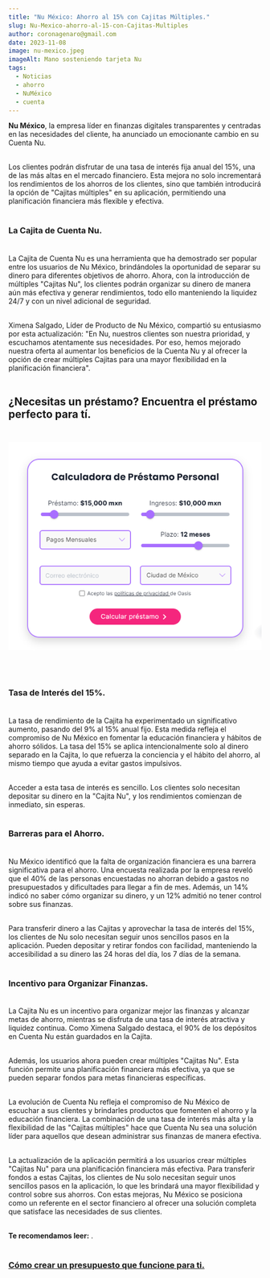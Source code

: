 ```yaml
---
title: "Nu México: Ahorro al 15% con Cajitas Múltiples."
slug: Nu-Mexico-ahorro-al-15-con-Cajitas-Multiples
author: coronagenaro@gmail.com
date: 2023-11-08
image: nu-mexico.jpeg
imageAlt: Mano sosteniendo tarjeta Nu
tags:
  - Noticias
  - ahorro
  - NuMéxico
  - cuenta
---
```

**Nu México**, la empresa líder en finanzas digitales transparentes y centradas en las necesidades del cliente, ha anunciado un emocionante cambio en su Cuenta Nu. <br/><br/>

Los clientes podrán disfrutar de una tasa de interés fija anual del 15%, una de las más altas en el mercado financiero. Esta mejora no solo incrementará los rendimientos de los ahorros de los clientes, sino que también introducirá la opción de "Cajitas múltiples" en su aplicación, permitiendo una planificación financiera más flexible y efectiva.<br/><br/>

### **La Cajita de Cuenta Nu.**<br/><br/>

La Cajita de Cuenta Nu es una herramienta que ha demostrado ser popular entre los usuarios de Nu México, brindándoles la oportunidad de separar su dinero para diferentes objetivos de ahorro. Ahora, con la introducción de múltiples "Cajitas Nu", los clientes podrán organizar su dinero de manera aún más efectiva y generar rendimientos, todo ello manteniendo la liquidez 24/7 y con un nivel adicional de seguridad.<br/><br/>

Ximena Salgado, Líder de Producto de Nu México, compartió su entusiasmo por esta actualización: "En Nu, nuestros clientes son nuestra prioridad, y escuchamos atentamente sus necesidades. Por eso, hemos mejorado nuestra oferta al aumentar los beneficios de la Cuenta Nu y al ofrecer la opción de crear múltiples Cajitas para una mayor flexibilidad en la planificación financiera".<br/><br/>

<!--StartFragment-->

## **¿﻿Necesitas un préstamo? Encuentra el préstamo perfecto para tí.**<br/><br/>

[![Calculadora de préstamos](calculadora-oasis.png "Calculadora de préstamos")](https://oasisfinanciero.com/compara/prestamos-personales)

<br/><br/>

### **Tasa de Interés del 15%.**<br/><br/>

La tasa de rendimiento de la Cajita ha experimentado un significativo aumento, pasando del 9% al 15% anual fijo. Esta medida refleja el compromiso de Nu México en fomentar la educación financiera y hábitos de ahorro sólidos. La tasa del 15% se aplica intencionalmente solo al dinero separado en la Cajita, lo que refuerza la conciencia y el hábito del ahorro, al mismo tiempo que ayuda a evitar gastos impulsivos.<br/><br/>

Acceder a esta tasa de interés es sencillo. Los clientes solo necesitan depositar su dinero en la "Cajita Nu", y los rendimientos comienzan de inmediato, sin esperas.<br/><br/>

### **Barreras para el Ahorro.**<br/><br/>

Nu México identificó que la falta de organización financiera es una barrera significativa para el ahorro. Una encuesta realizada por la empresa reveló que el 40% de las personas encuestadas no ahorran debido a gastos no presupuestados y dificultades para llegar a fin de mes. Además, un 14% indicó no saber cómo organizar su dinero, y un 12% admitió no tener control sobre sus finanzas.<br/><br/>

Para transferir dinero a las Cajitas y aprovechar la tasa de interés del 15%, los clientes de Nu solo necesitan seguir unos sencillos pasos en la aplicación. Pueden depositar y retirar fondos con facilidad, manteniendo la accesibilidad a su dinero las 24 horas del día, los 7 días de la semana.<br/><br/>

### **Incentivo para Organizar Finanzas.<br/><br/>**

La Cajita Nu es un incentivo para organizar mejor las finanzas y alcanzar metas de ahorro, mientras se disfruta de una tasa de interés atractiva y liquidez continua. Como Ximena Salgado destaca, el 90% de los depósitos en Cuenta Nu están guardados en la Cajita.<br/><br/>

Además, los usuarios ahora pueden crear múltiples "Cajitas Nu". Esta función permite una planificación financiera más efectiva, ya que se pueden separar fondos para metas financieras específicas.<br/><br/>

La evolución de Cuenta Nu refleja el compromiso de Nu México de escuchar a sus clientes y brindarles productos que fomenten el ahorro y la educación financiera. La combinación de una tasa de interés más alta y la flexibilidad de las "Cajitas múltiples" hace que Cuenta Nu sea una solución líder para aquellos que desean administrar sus finanzas de manera efectiva.<br/><br/>

La actualización de la aplicación permitirá a los usuarios crear múltiples "Cajitas Nu" para una planificación financiera más efectiva. Para transferir fondos a estas Cajitas, los clientes de Nu solo necesitan seguir unos sencillos pasos en la aplicación, lo que les brindará una mayor flexibilidad y control sobre sus ahorros. Con estas mejoras, Nu México se posiciona como un referente en el sector financiero al ofrecer una solución completa que satisface las necesidades de sus clientes.<br/><br/>

**T﻿e recomendamos leer:** .<br/><br/>

### **[Cómo crear un presupuesto que funcione para ti.](https://oasisfinanciero.com/blog/2023-11-01/como-crear-un-presupuesto-que-funcione-para-ti/)**

[](https://oasisfinanciero.com/blog/2023-11-01/como-crear-un-presupuesto-que-funcione-para-ti/)<!--EndFragment-->